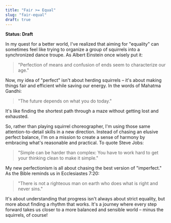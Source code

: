 ```yaml
---
title: "Fair >= Equal"
slug: "fair-equal"
draft: true
---
```


**Status: Draft**

In my quest for a better world, I've realized that aiming for "equality" can
sometimes feel like trying to organize a group of squirrels into a synchronized
dance troupe. As Albert Einstein once wisely put it:

> "Perfection of means and confusion of ends seem to characterize our age."

Now, my idea of "perfect" isn't about herding squirrels – it's about making
things fair and efficient while saving our energy. In the words of Mahatma
Gandhi:

> "The future depends on what you do today."

It's like finding the shortest path through a maze without getting lost and
exhausted.

So, rather than playing squirrel choreographer, I'm using those same
attention-to-detail skills in a new direction. Instead of chasing an elusive
perfect balance, I'm on a mission to create a sense of harmony by embracing
what's reasonable and practical. To quote Steve Jobs:

> "Simple can be harder than complex: You have to work hard to get your thinking
> clean to make it simple."

My new perfectionism is all about chasing the best version of "imperfect." As
the Bible reminds us in Ecclesiastes 7:20:

> "There is not a righteous man on earth who does what is right and never sins."

It's about understanding that progress isn't always about strict equality, but
more about finding a rhythm that works. It's a journey where every step forward
takes us closer to a more balanced and sensible world – minus the squirrels, of
course!
